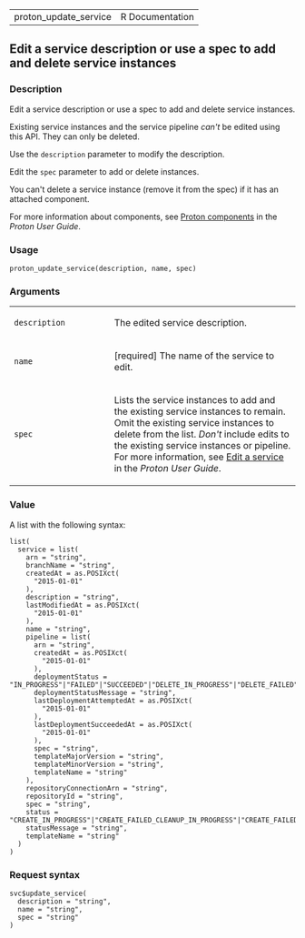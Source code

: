 <table style="width: 100%;">
<tbody>
<tr class="odd">
<td>proton_update_service</td>
<td style="text-align: right;">R Documentation</td>
</tr>
</tbody>
</table>

## Edit a service description or use a spec to add and delete service instances

### Description

Edit a service description or use a spec to add and delete service
instances.

Existing service instances and the service pipeline *can't* be edited
using this API. They can only be deleted.

Use the `description` parameter to modify the description.

Edit the `spec` parameter to add or delete instances.

You can't delete a service instance (remove it from the spec) if it has
an attached component.

For more information about components, see [Proton
components](https://docs.aws.amazon.com/proton/latest/userguide/ag-components.html)
in the *Proton User Guide*.

### Usage

    proton_update_service(description, name, spec)

### Arguments

<table>
<colgroup>
<col style="width: 35%" />
<col style="width: 65%" />
</colgroup>
<tbody>
<tr class="odd">
<td><code
id="proton_update_service_:_description">description</code></td>
<td><p>The edited service description.</p></td>
</tr>
<tr class="even">
<td><code id="proton_update_service_:_name">name</code></td>
<td><p>[required] The name of the service to edit.</p></td>
</tr>
<tr class="odd">
<td><code id="proton_update_service_:_spec">spec</code></td>
<td><p>Lists the service instances to add and the existing service
instances to remain. Omit the existing service instances to delete from
the list. <em>Don't</em> include edits to the existing service instances
or pipeline. For more information, see <a
href="https://docs.aws.amazon.com/proton/latest/userguide/ag-svc-update.html">Edit
a service</a> in the <em>Proton User Guide</em>.</p></td>
</tr>
</tbody>
</table>

### Value

A list with the following syntax:

    list(
      service = list(
        arn = "string",
        branchName = "string",
        createdAt = as.POSIXct(
          "2015-01-01"
        ),
        description = "string",
        lastModifiedAt = as.POSIXct(
          "2015-01-01"
        ),
        name = "string",
        pipeline = list(
          arn = "string",
          createdAt = as.POSIXct(
            "2015-01-01"
          ),
          deploymentStatus = "IN_PROGRESS"|"FAILED"|"SUCCEEDED"|"DELETE_IN_PROGRESS"|"DELETE_FAILED"|"DELETE_COMPLETE"|"CANCELLING"|"CANCELLED",
          deploymentStatusMessage = "string",
          lastDeploymentAttemptedAt = as.POSIXct(
            "2015-01-01"
          ),
          lastDeploymentSucceededAt = as.POSIXct(
            "2015-01-01"
          ),
          spec = "string",
          templateMajorVersion = "string",
          templateMinorVersion = "string",
          templateName = "string"
        ),
        repositoryConnectionArn = "string",
        repositoryId = "string",
        spec = "string",
        status = "CREATE_IN_PROGRESS"|"CREATE_FAILED_CLEANUP_IN_PROGRESS"|"CREATE_FAILED_CLEANUP_COMPLETE"|"CREATE_FAILED_CLEANUP_FAILED"|"CREATE_FAILED"|"ACTIVE"|"DELETE_IN_PROGRESS"|"DELETE_FAILED"|"UPDATE_IN_PROGRESS"|"UPDATE_FAILED_CLEANUP_IN_PROGRESS"|"UPDATE_FAILED_CLEANUP_COMPLETE"|"UPDATE_FAILED_CLEANUP_FAILED"|"UPDATE_FAILED"|"UPDATE_COMPLETE_CLEANUP_FAILED",
        statusMessage = "string",
        templateName = "string"
      )
    )

### Request syntax

    svc$update_service(
      description = "string",
      name = "string",
      spec = "string"
    )
